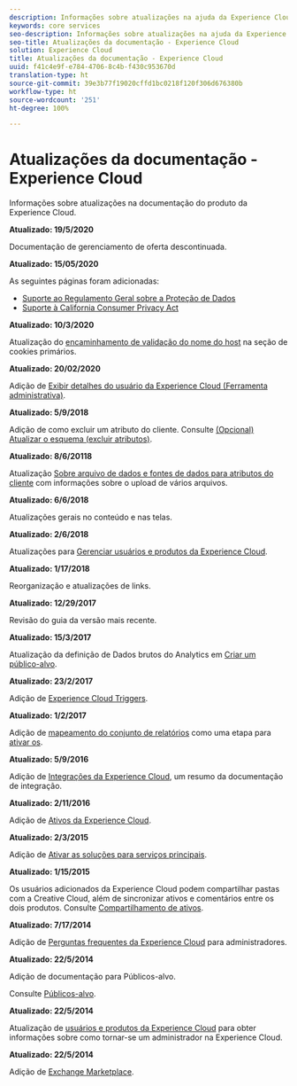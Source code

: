 ```yaml
---
description: Informações sobre atualizações na ajuda da Experience Cloud.
keywords: core services
seo-description: Informações sobre atualizações na ajuda da Experience Cloud.
seo-title: Atualizações da documentação - Experience Cloud
solution: Experience Cloud
title: Atualizações da documentação - Experience Cloud
uuid: f41c4e9f-e784-4706-8c4b-f430c953670d
translation-type: ht
source-git-commit: 39e3b77f19020cffd1bc0218f120f306d676380b
workflow-type: ht
source-wordcount: '251'
ht-degree: 100%

---
```



# Atualizações da documentação - Experience Cloud

Informações sobre atualizações na documentação do produto da Experience Cloud.

**Atualizado: 19/5/2020**

Documentação de gerenciamento de oferta descontinuada.

**Atualizado: 15/05/2020**

As seguintes páginas foram adicionadas:

* [Suporte ao Regulamento Geral sobre a Proteção de Dados](attributes/gdpr.md)
* [Suporte à California Consumer Privacy Act](attributes/ccpa.md)

**Atualizado: 10/3/2020**

Atualização do [encaminhamento de validação do nome do host](cookies/cookies-first-party.md#validate) na seção de cookies primários.

**Atualizado: 20/02/2020**

Adição de [Exibir detalhes do usuário da Experience Cloud (Ferramenta administrativa)](admin-getting-started/admin-tool-experience-cloud.md).

**Atualizado: 5/9/2018**

Adição de como excluir um atributo do cliente. Consulte [(Opcional) Atualizar o esquema (excluir atributos)](attributes/t-crs-usecase.md#task_6568898BB7C44A42ABFB86532B89063C).

**Atualizado: 8/6/20118**

Atualização [Sobre arquivo de dados e fontes de dados para atributos do cliente](attributes/crs-data-file.md#concept_DE908F362DF24172BFEF48E1797DAF19) com informações sobre o upload de vários arquivos.

**Atualizado: 6/6/2018**

Atualizações gerais no conteúdo e nas telas.

**Atualizado: 2/6/2018**

Atualizações para [Gerenciar usuários e produtos da Experience Cloud](admin-getting-started/admin-getting-started.md#topic_3FCB4099640647E3B2411ADBFCE81909).

**Atualizado: 1/17/2018**

Reorganização e atualizações de links.

**Atualizado: 12/29/2017**

Revisão do guia da versão mais recente.

**Atualizado: 15/3/2017**

Atualização da definição de Dados brutos do Analytics em [Criar um público-alvo](audience-library/t-audience-create.md#task_37F407F58BF9459493BB8E968CDFE737).

**Atualizado: 23/2/2017**

Adição de [Experience Cloud Triggers](activation/triggers.md#concept_887B30241B3E4DB0A2553B2996E2D4FB).

**Atualizado: 1/2/2017**

Adição de [mapeamento do conjunto de relatórios](core-services/core-services.md#concept_apg_zq2_rw) como uma etapa para [ativar os](core-services/core-services.md#concept_07ED1D5C64234E77976E6D572E78FB9C).

**Atualizado: 5/9/2016**

Adição de [Integrações da Experience Cloud](marketing-cloud-integrations.md#concept_9E6D3E37D1E3452E8CCCFA92AF034F90), um resumo da documentação de integração.

**Atualizado: 2/11/2016**

Adição de [Ativos da Experience Cloud](experience-cloud-assets/experience-cloud-assets.md#concept_DDA5224C907D4A4F817D795DA0ED64D0).

**Atualizado: 2/3/2015**

Adição de [Ativar as soluções para serviços principais](core-services/core-services.md#concept_07ED1D5C64234E77976E6D572E78FB9C).

**Atualizado: 1/15/2015**

Os usuários adicionados da Experience Cloud podem compartilhar pastas com a Creative Cloud, além de sincronizar ativos e comentários entre os dois produtos. Consulte [Compartilhamento de ativos](experience-cloud-assets/creative-cloud.md#concept_3E5A34C3459047D5965F900788A9BA68).

**Atualizado: 7/17/2014**

Adição de [Perguntas frequentes da Experience Cloud](admin-getting-started/faq.md#concept_13219B4E51784577B6FF78AAA203DE91) para administradores.

**Atualizado: 22/5/2014**

Adição de documentação para Públicos-alvo.

Consulte [Públicos-alvo](audience-library/audience-library.md#topic_679810123CAA4E0CA4FA3417FB0100C7).

**Atualizado: 22/5/2014**

Atualização de [usuários e produtos da Experience Cloud](admin-getting-started/admin-getting-started.md#topic_3FCB4099640647E3B2411ADBFCE81909) para obter informações sobre como tornar-se um administrador na Experience Cloud.

**Atualizado: 22/5/2014**

Adição de [Exchange Marketplace](exchange.md#concept_E07F16F070544B82B56527A845C41D59).
